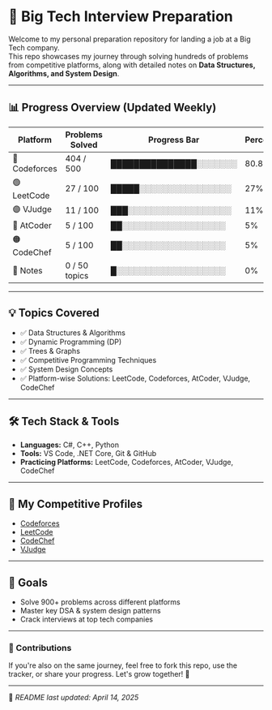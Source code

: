 # 🚀 Big Tech Interview Preparation

Welcome to my personal preparation repository for landing a job at a Big Tech company.  
This repo showcases my journey through solving hundreds of problems from competitive platforms, along with detailed notes on **Data Structures, Algorithms, and System Design**.

---

## 📊 Progress Overview (Updated Weekly)

| Platform     | Problems Solved | Progress Bar           | Percentage |
|--------------|------------------|-------------------------|------------|
| 🔵 Codeforces | 404 / 500       | ███████████████░░░░░░░   | 80.8%      |
| 🟢 LeetCode   | 27 / 100          | █████░░░░░░░░░░░░░░░░    | 27%       |
| 🟣 VJudge     | 11 / 100         | ███░░░░░░░░░░░░░░░░░░    | 11%       |
| 🔴 AtCoder    | 5 / 100           | ██░░░░░░░░░░░░░░░░░░     | 5%         |
| 🟠 CodeChef   | 5 / 100           | ██░░░░░░░░░░░░░░░░░░     | 5%         |
| 📒 Notes      | 0 / 50 topics     | █░░░░░░░░░░░░░░░░░░░     | 0%         |

---

## 💡 Topics Covered

- ✅ Data Structures & Algorithms
- ✅ Dynamic Programming (DP)
- ✅ Trees & Graphs
- ✅ Competitive Programming Techniques
- ✅ System Design Concepts
- ✅ Platform-wise Solutions: LeetCode, Codeforces, AtCoder, VJudge, CodeChef

---

## 🛠 Tech Stack & Tools

- **Languages:** C#, C++, Python  
- **Tools:** VS Code, .NET Core, Git & GitHub  
- **Practicing Platforms:** LeetCode, Codeforces, AtCoder, VJudge, CodeChef

---

## 🔗 My Competitive Profiles

- [Codeforces](https://codeforces.com/profile/notShakib)
- [LeetCode](https://leetcode.com/u/shaakib/)
- [CodeChef](https://www.codechef.com/users/shaakib)
- [VJudge](https://vjudge.net/user/shaakib)

---

## 📌 Goals

- Solve 900+ problems across different platforms  
- Master key DSA & system design patterns  
- Crack interviews at top tech companies  

---

### 🙌 Contributions

If you're also on the same journey, feel free to fork this repo, use the tracker, or share your progress. Let's grow together! 💪

---

🔄 *README last updated: April 14, 2025*



